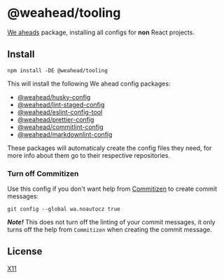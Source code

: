# @weahead/tooling

[We aheads](https://www.weahead.se/) package,
installing all configs for **non** React projects.

## Install

`npm install -DE @weahead/tooling`

This will install the following We ahead config packages:

- [@weahead/husky-config](https://github.com/weahead/husky-config)
- [@weahead/lint-staged-config](https://github.com/weahead/lint-staged-config)
- [@weahead/eslint-config-tool](https://github.com/weahead/eslint-config-tool)
- [@weahead/prettier-config](https://github.com/weahead/prettier-config)
- [@weahead/commitlint-config](https://github.com/weahead/commitlint-config)
- [@weahead/markdownlint-config](https://github.com/weahead/markdownlint-config)

These packages will automaticaly create the config files they need,
for more info about them go to their respective repositories.

### Turn off Commitizen

Use this config if you don't want help from [Commitizen](http://commitizen.github.io/cz-cli/)
to create commit messages:

`git config --global wa.noautocz true`

**_Note!_** This does not turn off the linting of your commit messages,
it only turns off the help from `Commitizen` when creating the commit message.

## License

[X11](LICENSE)

